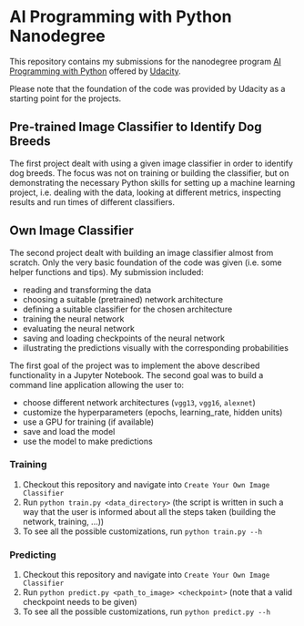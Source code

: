 # AI Programming with Python Nanodegree
This repository contains my submissions for the nanodegree program [AI Programming with Python](https://www.udacity.com/course/ai-programming-python-nanodegree--nd089) offered by [Udacity](https://www.udacity.com/).

Please note that the foundation of the code was provided by Udacity as a starting point for the projects.

## Pre-trained Image Classifier to Identify Dog Breeds

The first project dealt with using a given image classifier in order to identify dog breeds. The focus was not on training or building the classifier, but on demonstrating the necessary Python skills for setting up a machine learning project, i.e. dealing with the data, looking at different metrics, inspecting results and run times of different classifiers.

## Own Image Classifier

The second project dealt with building an image classifier almost from scratch. Only the very basic foundation of the code was given (i.e. some helper functions and tips). My submission included:
* reading and transforming the data
* choosing a suitable (pretrained) network architecture
* defining a suitable classifier for the chosen architecture
* training the neural network
* evaluating the neural network
* saving and loading checkpoints of the neural network
* illustrating the predictions visually with the corresponding probabilities

The first goal of the project was to implement the above described functionality in a Jupyter Notebook. The second goal was to build a command line application allowing the user to:
* choose different network architectures (`vgg13`, `vgg16`, `alexnet`)
* customize the hyperparameters (epochs, learning_rate, hidden units)
* use a GPU for training (if available)
* save and load the model
* use the model to make predictions

### Training
1. Checkout this repository and navigate into `Create Your Own Image Classifier`
2. Run `python train.py <data_directory>` (the script is written in such a way that the user is informed about all the steps taken (building the network, training, ...))
3. To see all the possible customizations, run `python train.py --h`

### Predicting
1. Checkout this repository and navigate into `Create Your Own Image Classifier`
2. Run `python predict.py <path_to_image> <checkpoint>` (note that a valid checkpoint needs to be given)
3. To see all the possible customizations, run `python predict.py --h`
